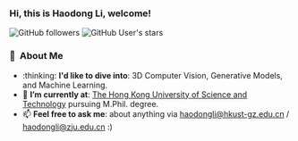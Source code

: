 ### Hi, this is Haodong Li, welcome!

![GitHub followers](https://img.shields.io/github/followers/haodong2000?style=social) ![GitHub User's stars](https://img.shields.io/github/stars/haodong2000?style=social) 

### 🤵 &nbsp;About Me

<div align=left>
  <ul>
    <li>:thinking: <b>I'd like to dive into</b>: 3D Computer Vision, Generative Models, and Machine Learning.</li>
    <li>🌱 <b>I’m currently at</b>: <a href="https://hkust-gz.edu.cn/" target="_blank" rel="noopener noreferrer">The Hong Kong University of Science and Technology</a> pursuing M.Phil. degree.</li>
    <li>📫 <b>Feel free to ask me</b>: about anything via <a href="mailto:haodongli@hkust-gz.edu.cn" target="_blank" rel="noopener noreferrer">haodongli@hkust-gz.edu.cn</a> / <a href="mailto:haodongli@zju.edu.cn" target="_blank" rel="noopener noreferrer">haodongli@zju.edu.cn</a> :)</li>
  </ul>
</div>
